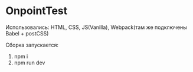 # OnpointTest
Использовались:
HTML, CSS, JS(Vanilla), Webpack(там же подключены Babel + postCSS)

Сборка запускается:
1. npm i
2. npm run dev
